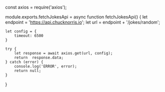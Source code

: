 const axios = require('axios');

module.exports.fetchJokesApi = async function fetchJokesApi() {
    let endpoint = 'https://api.chucknorris.io';
    let url = endpoint + '/jokes/random';

    let config = {
        timeout: 6500
    }

    try {
        let response = await axios.get(url, config);
        return  response.data;
    } catch (error) {
        console.log('ERROR', error);
        return null;
    }
}